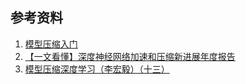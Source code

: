 ## 参考资料

1. [模型压缩入门](https://zhuanlan.zhihu.com/p/337545512)
2. [【一文看懂】深度神经网络加速和压缩新进展年度报告](https://mp.weixin.qq.com/s/QSGgvhkMUj3cXVlQwlzTFQ)
3. [模型压缩深度学习（李宏毅）（十三）](https://zhuanlan.zhihu.com/p/355259674)